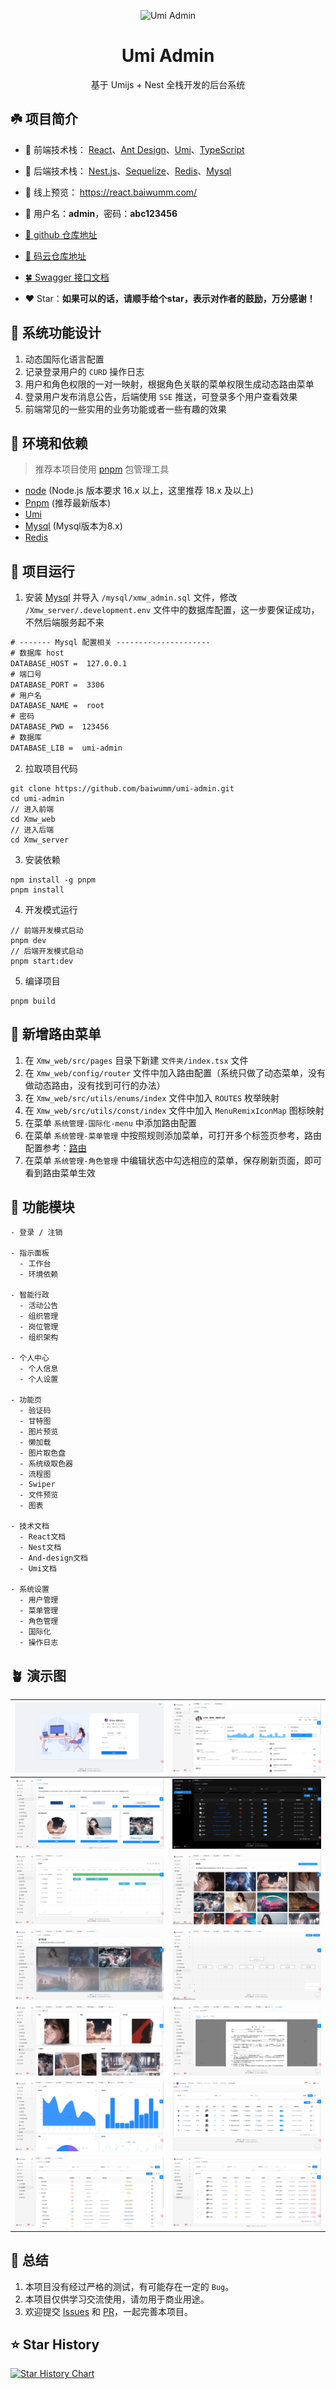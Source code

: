 <p align="center"><img width="100" src="./Xmw_web/public/logo.svg" alt="Umi Admin"></p>
<h1 align="center">Umi Admin</h1>
<p align="center">基于 Umijs + Nest 全栈开发的后台系统</p>

## ☘️ 项目简介
- 🍁 前端技术栈： [React](https://react.dev/)、[Ant Design](https://ant.design/)、[Umi](https://umijs.org/)、[TypeScript](https://github.com/microsoft/TypeScript)


- 🍁 后端技术栈： [Nest.js](https://docs.nestjs.cn/)、[Sequelize](https://github.com/sequelize/sequelize/)、[Redis](https://github.com/redis/redis/)、[Mysql](https://www.mysql.com/)

- 🍂 线上预览： https://react.baiwumm.com/

- 🍃 用户名：**admin**，密码：**abc123456**

- [🪹 github 仓库地址](https://github.com/baiwumm/umi-admin/)

- [🪺 码云仓库地址](https://gitee.com/baiwumm/umi-admin/)

- [🍀 Swagger 接口文档](https://react.baiwumm.com/docs)

- ❤️ Star：**如果可以的话，请顺手给个star，表示对作者的鼓励，万分感谢！**

## 🌿 系统功能设计
1. 动态国际化语言配置
2. 记录登录用户的 `CURD` 操作日志
3. 用户和角色权限的一对一映射，根据角色关联的菜单权限生成动态路由菜单
4. 登录用户发布消息公告，后端使用 `SSE` 推送，可登录多个用户查看效果
5. 前端常见的一些实用的业务功能或者一些有趣的效果

## 🌳 环境和依赖
> 推荐本项目使用 [pnpm](https://github.com/pnpm/pnpm/) 包管理工具
- [node](https://nodejs.org/) (Node.js 版本要求 16.x 以上，这里推荐 18.x 及以上)
- [Pnpm](https://github.com/pnpm/pnpm/) (推荐最新版本)
- [Umi](https://umijs.org/)
- [Mysql](https://www.mysql.com/) (Mysql版本为8.x)
- [Redis](https://github.com/redis/redis/)

## 🌴 项目运行
1. 安装 [Mysql](https://www.mysql.com/) 并导入 `/mysql/xmw_admin.sql` 文件，修改 `/Xmw_server/.development.env` 文件中的数据库配置，这一步要保证成功，不然后端服务起不来
```txt
# ------- Mysql 配置相关 ---------------------
# 数据库 host
DATABASE_HOST =  127.0.0.1
# 端口号
DATABASE_PORT =  3306
# 用户名
DATABASE_NAME =  root
# 密码
DATABASE_PWD =  123456
# 数据库
DATABASE_LIB =  umi-admin
```

2. 拉取项目代码
```poswrshell
git clone https://github.com/baiwumm/umi-admin.git
cd umi-admin
// 进入前端
cd Xmw_web
// 进入后端
cd Xmw_server
```

3. 安装依赖
```poswrshell
npm install -g pnpm
pnpm install
```

4. 开发模式运行
```poswrshell
// 前端开发模式启动
pnpm dev
// 后端开发模式启动
pnpm start:dev
```

5. 编译项目
```poswrshell
pnpm build
```

## 🌵 新增路由菜单
1. 在 `Xmw_web/src/pages` 目录下新建 `文件夹/index.tsx` 文件
2. 在 `Xmw_web/config/router` 文件中加入路由配置（系统只做了动态菜单，没有做动态路由，没有找到可行的办法）
3. 在 `Xmw_web/src/utils/enums/index` 文件中加入 `ROUTES` 枚举映射
4. 在 `Xmw_web/src/utils/const/index` 文件中加入 `MenuRemixIconMap` 图标映射
5. 在菜单 `系统管理-国际化-menu` 中添加路由配置
6. 在菜单 `系统管理-菜单管理` 中按照规则添加菜单，可打开多个标签页参考，路由配置参考：[路由](https://umijs.org/docs/guides/routes)
7. 在菜单 `系统管理-角色管理` 中编辑状态中勾选相应的菜单，保存刷新页面，即可看到路由菜单生效

## 🌱 功能模块

```
- 登录 / 注销

- 指示面板
  - 工作台
  - 环境依赖

- 智能行政
  - 活动公告
  - 组织管理
  - 岗位管理
  - 组织架构

- 个人中心
  - 个人信息
  - 个人设置

- 功能页
  - 验证码
  - 甘特图
  - 图片预览
  - 懒加载
  - 图片取色盘
  - 系统级取色器
  - 流程图
  - Swiper
  - 文件预览
  - 图表

- 技术文档
  - React文档
  - Nest文档
  - And-design文档
  - Umi文档

- 系统设置
  - 用户管理
  - 菜单管理
  - 角色管理
  - 国际化
  - 操作日志

```

## 🪴 演示图

| ![](./demo/1.png) | ![](./demo/2.png) |
| ------------- | ------------- |
| ![](./demo/3.png) | ![](./demo/4.png) |
| ![](./demo/5.png) | ![](./demo/6.png) |
| ![](./demo/7.png) | ![](./demo/8.png) |
| ![](./demo/9.png) | ![](./demo/10.png) |
| ![](./demo/11.png) | ![](./demo/12.png) |
| ![](./demo/13.png) | ![](./demo/14.png) |

## 🍄 总结
1. 本项目没有经过严格的测试，有可能存在一定的 `Bug`。
2. 本项目仅供学习交流使用，请勿用于商业用途。
3. 欢迎提交 [Issues](https://github.com/baiwumm/umi-admin/issues) 和 [PR](https://github.com/baiwumm/umi-admin/pulls)，一起完善本项目。

## ⭐ Star History

[![Star History Chart](https://api.star-history.com/svg?repos=baiwumm/umi-admin&type=Date)](https://star-history.com/#baiwumm/umi-admin&Date)